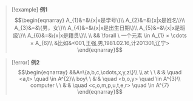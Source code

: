 > [!example] **例1**
> $$\begin{eqnarray}
> A_{1}&=&\{x|x是学号\}\\
> A_{2}&=&\{x|x是姓名\}\\
> A_{3}&=&\{男，女\}\\
> A_{4}&=&\{x|x是出生日期\}\\
> A_{5}&=&\{x|x是班级\}\\
> A_{6}&=&\{x|x是籍贯\}\\ \\ 
> && \forall \ 一个元素 \in A_{1}  × \cdots × A_{6}\\
> &比如&<001,王强,男,1981.02.16,计201301,辽宁>
\end{eqnarray}$$

> [!error] **例2**
> $$\begin{eqnarray}
> &&A=\{a,b,c,\cdots,x,y,z\}\\ \\
> at \ \ &:& \quad <a,t> \quad \in A^{2}\\
> boy\ \ &:& \quad <b,o,y> \quad \in A^{3}\\
> computer \ \ &:& \quad <c,o,m,p,u,t,e,r> \quad \in A^{7}
\end{eqnarray}$$